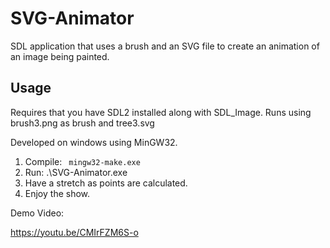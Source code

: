# SVG-Animator
SDL application that uses a brush and an SVG file to create an animation of an image being painted.

## Usage
Requires that you have SDL2 installed along with SDL_Image.
Runs using brush3.png as brush and tree3.svg

Developed on windows using MinGW32.
1) Compile: ` mingw32-make.exe`
2) Run: .\SVG-Animator.exe
3) Have a stretch as points are calculated.
4) Enjoy the show.

Demo Video:

https://youtu.be/CMIrFZM6S-o
